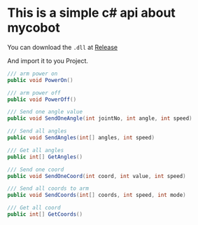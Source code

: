 # This is a simple c# api about mycobot

You can download the `.dll` at [Release](https://github.com/elephantrobotics/Mycobot.csharp/releases)

And import it to you Project.

```c#
/// arm power on
public void PowerOn()

/// arm power off
public void PowerOff()

/// Send one angle value
public void SendOneAngle(int jointNo, int angle, int speed)

/// Send all angles
public void SendAngles(int[] angles, int speed)

/// Get all angles
public int[] GetAngles()

/// Send one coord
public void SendOneCoord(int coord, int value, int speed)

/// Send all coords to arm
public void SendCoords(int[] coords, int speed, int mode)

/// Get all coord
public int[] GetCoords()
```
